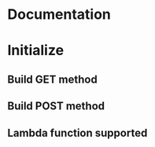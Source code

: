 # Documentation
# Initialize 

## Build GET method


## Build POST method


## Lambda function supported